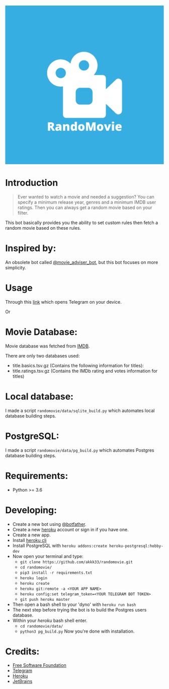 ![Randomovie](randomovie/icon/logo.png "Randomovie")
# Introduction
>Ever wanted to watch a movie and needed a suggestion?
You can specify a minimum release year, genres and a minimum IMDB user ratings.
Then you can always get a random movie based on your filter.

This bot basically provides you the ability to set custom rules then fetch a random movie based on these rules.

# Inspired by:
An obsolete bot called [@movie_adviser_bot](https://t.me/movie_adviser_bot), but this bot focuses on more simplicity.

# Usage
Through this [link](https://t.me/randomovie_bot) which opens Telegram on your device.

Or 

# Movie Database:
Movie database was fetched from [IMDB](https://www.imdb.com/interfaces/).

There are only two databases used:
- title.basics.tsv.gz
    (Contains the following information for titles):
- title.ratings.tsv.gz (Contains the IMDb rating and votes information for titles)

# Local database:
I made a script `randomovie/data/sqlite_build.py` which automates local database building steps.

# PostgreSQL:
I made a script `randomovie/data/pg_build.py` which automates Postgres database building steps.

# Requirements:
- Python >= 3.6

# Developing:
- Create a new bot using [@botfather](https://t.me/botfather).
- Create a new [heroku](https://www.heroku.com/) account or sign in if you have one.
- Create a new app.
- Install [heroku cli](https://devcenter.heroku.com/articles/heroku-cli)
- Install PostgreSQL with `heroku addons:create heroku-postgresql:hobby-dev`
- Now open your terminal and type:
    - `git clone https://github.com/akkk33/randomovie.git`
    - `cd randomovie/`
    - `pip3 install -r requirements.txt`
    - `heroku login`
    - `heroku create`
    - `heroku git:remote -a <YOUR APP NAME>`
    - `heroku config:set telegram_token=<YOUR TELEGRAM BOT TOKEN>`
    - `git push heroku master`
- Then open a bash shell to your 'dyno' with `heroku run bash`
- The next step before trying the bot is to build the Postgres users database.
- Within your *heroku* bash shell enter.
    - `cd randomovie/data/`
    - `python3 pg_build.py`
Now you're done with installation.

# Credits:
- [Free Software Foundation](https://www.fsf.org/)
- [Telegram](https://telegram.org/)
- [Heroku](https://www.heroku.com)
- [JetBrains](https://www.jetbrains.com/)